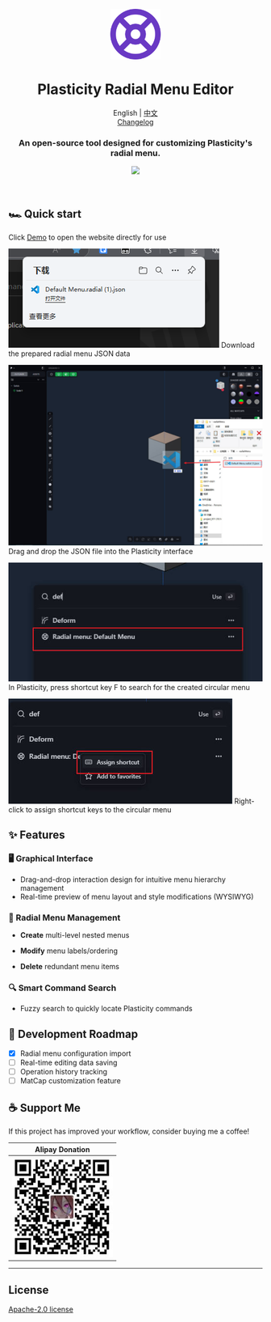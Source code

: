 <p align="center">
  <img width="100" height="100" src="doc/radmenu.png" />
</p>
<h1 align="center">Plasticity Radial Menu Editor</h1>

<div style="text-align: center;">

English | [中文](doc/README_zh.md)<br>
[Changelog](doc/Changelog.md)
</div>

<h3 align="center">
  An open-source tool designed for customizing Plasticity's radial menu.
</h3>
<p align="center">
  <img width="900" src="doc/preview.gif" />
</p>
<br>

## 🏎️ Quick start
Click [Demo](https://pepperkun.github.io/plasticity-radial-menu-editor/) to open the website directly for use

![download](doc/download.png)
Download the prepared radial menu JSON data

![drag](doc/drag.jpg)
Drag and drop the JSON file into the Plasticity interface

![search](doc/search.jpg)
In Plasticity, press shortcut key ​F to ​search for the created circular menu

![shortcuts](doc/shortcuts.jpg)
Right-click to ​assign shortcut keys to the circular menu



## ✨ Features
### 🖥 Graphical Interface
- Drag-and-drop interaction design for intuitive menu hierarchy management
- Real-time preview of menu layout and style modifications (WYSIWYG)

### 🔄 Radial Menu Management
- ​**Create** multi-level nested menus

- ​**Modify** menu labels/ordering
- ​**Delete** redundant menu items

### 🔍 Smart Command Search
- Fuzzy search to quickly locate Plasticity commands

##  🔧 Development Roadmap
- [X] Radial menu configuration import
- [ ] Real-time editing data saving
- [ ] Operation history tracking
- [ ] MatCap customization feature

## ☕ Support Me
If this project has improved your workflow, consider buying me a coffee!

|                       Alipay Donation                        |
|:------------------------------------------------------------:|
| ![alipay](doc/qrcode.jpg) <!-- Replace with QR code path --> |

--- 



## License
[Apache-2.0 license](LICENSE)